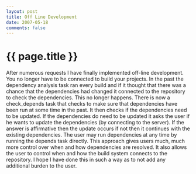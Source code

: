 ```yaml
---
layout: post
title: Off Line Development
date: 2007-05-18
comments: false
---
```


{{ page.title }}
================

After numerous requests I have finally implemented off-line
development. You no longer have to be connected to build your
projects. In the past the dependency analysis task ran every build and
if it thought that there was a chance that the dependencies had
changed it connected to the repository to check the dependencies. This
no longer happens. There is now a check\_depends task that checks to
make sure that dependencies have been run at some time in the past. It
then checks if the dependencies need to be updated. If the
dependencies do need to be updated it asks the user if he wants to
update the dependencies (by connecting to the server). If the answer
is affirmative then the update occurs if not then it continues with
the existing dependencies. The user may run dependencies at any time
by running the depends task directly. This approach gives users much,
much more control over when and how dependencies are resolved. It also
allows the user to control when and how the build system connects to
the repository. I hope I have done this in such a way as to not add
any additional burden to the user.
